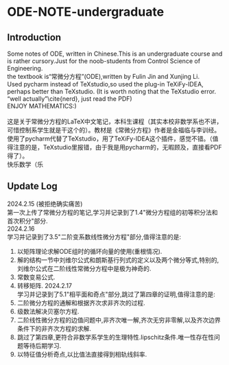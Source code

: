 # ODE-NOTE-undergraduate
## Introduction
Some notes of ODE, written in Chinese.This is an undergraduate course and is rather cursory.Just for the noob-students from Control Science of Engineering.<br />
the textbook is“常微分方程”(ODE),written by Fulin Jin and Xunjing Li.<br />
Used pycharm instead of TeXstudio,so used the plug-in TeXiFy-IDEA, perhaps better than TeXstudio. (It is worth noting that the TeXstudio error. “well actually”\cite{nerd}, just read the PDF)<br />
ENJOY MATHEMATICS:)<br />
<br />
这是关于常微分方程的LaTeX中文笔记，本科生课程（其实本校非数学系也不讲，可惜控制系学生就是干这个的）。教材是《常微分方程》作者是金福临与李训经。<br />
使用了pycharm代替了TeXstudio，用了TeXiFy-IDEA这个插件，感觉不错。（值得注意的是，TeXstudio里报错，由于我是用pycharm的，无暇顾及，直接看PDF得了）。<br />
快乐数学（乐
## Update Log
2024.2.15 (被拒绝确实痛苦)<br />
第一次上传了常微分方程的笔记,学习并记录到了1.4"微分方程组的初等积分法和首次积分"部分.<br />
2024.2.16<br />
学习并记录到了3.5"二阶变系数线性微分方程"部分,值得注意的是:<br />
1. 以矩阵理论求解ODE组时的循环向量的使用(重根情况).
2. 解的结构一节中刘维尔公式和朗斯基行列式的定义以及两个微分等式,特别的,刘维尔公式在二阶线性常微分方程中是极为神奇的.
3. 常数变易公式.
4. 转移矩阵.
2024.2.17<br />
学习并记录到了5.1"相平面和奇点"部分,跳过了第四章的证明,值得注意的是:<br />
1. 二阶微分方程的通解和根据齐次求非齐次的过程.
2. 级数法解决贝塞尔方程.
3. 二阶线性微分方程的边值问题中,非齐次唯一解,齐次无穷非零解,以及齐次边界条件下的非齐次方程的求解.
4. 跳过了第四章,更符合非数学系学生的生理特性.lipschitz条件.唯一性存在性问题等待后期学习.
5. 以特征值分析奇点,以比值法直接得到相轨线斜率.
